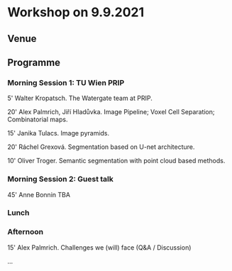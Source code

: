 # Workshop on 9.9.2021

## Venue

## Programme 

### Morning Session 1: TU Wien PRIP

5'
Walter Kropatsch. 
The Watergate team at PRIP.

20'
Alex Palmrich, Jiří Hladůvka.
Image Pipeline; Voxel Cell Separation; Combinatorial maps.

15'
Janika Tulacs.
Image pyramids.

20'
Ráchel Grexová.
Segmentation based on U-net architecture.

10'
Oliver Troger.
Semantic segmentation with point cloud based methods.

### Morning Session 2: Guest talk

45'
Anne Bonnin
TBA

### Lunch

### Afternoon

15'
Alex Palmrich.
Challenges we (will) face (Q&A / Discussion)

...

